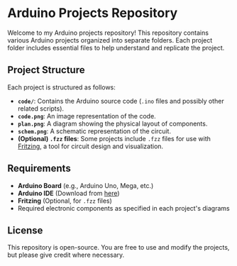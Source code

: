 # Arduino Projects Repository

Welcome to my Arduino projects repository! This repository contains various Arduino projects organized into separate folders. Each project folder includes essential files to help understand and replicate the project.

## Project Structure
Each project is structured as follows:

- **`code/`**: Contains the Arduino source code (`.ino` files and possibly other related scripts).
- **`code.png`**: An image representation of the code.
- **`plan.png`**: A diagram showing the physical layout of components.
- **`schem.png`**: A schematic representation of the circuit.
- **(Optional) `.fzz` files**: Some projects include `.fzz` files for use with [Fritzing](https://fritzing.org/), a tool for circuit design and visualization.

## Requirements
- **Arduino Board** (e.g., Arduino Uno, Mega, etc.)
- **Arduino IDE** (Download from [here](https://www.arduino.cc/en/software))
- **Fritzing** (Optional, for `.fzz` files)
- Required electronic components as specified in each project's diagrams

## License
This repository is open-source. You are free to use and modify the projects, but please give credit where necessary.
